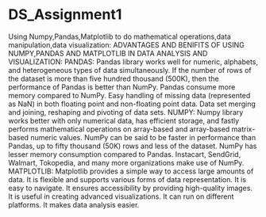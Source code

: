 # DS_Assignment1
Using Numpy,Pandas,Matplotlib to do mathematical operations,data manipulation,data visualization:
ADVANTAGES  AND BENIFITS OF USING NUMPY,PANDAS AND MATPLOTLIB IN DATA ANALYSIS AND VISUALIZATION:
PANDAS:
Pandas library works well for numeric, alphabets, and heterogeneous types of data simultaneously.
If the number of rows of the dataset is more than five hundred thousand (500K), then the performance of Pandas is better than NumPy. 
Pandas consume more memory compared to NumPy.
Easy handling of missing data (represented as NaN) in both floating point and non-floating point data.
Data set merging and joining, reshaping and pivoting of data sets.
NUMPY:
Numpy library works better with only numerical data, has efficient storage, and fastly performs mathematical operations on array-based and array-based matrix-based numeric values.
NumPy can be said to be faster in performance than Pandas, up to fifty thousand (50K) rows and less of the dataset.
NumPy has lesser memory consumption compared to Pandas.
Instacart, SendGrid, Walmart, Tokopedia, and many more organizations make use of NumPy.
MATPLOTLIB:
Matplotlib provides a simple way to access large amounts of data.
It is flexible and supports various forms of data representation.
It is easy to navigate.
It ensures accessibility by providing high-quality images.
It is useful in creating advanced visualizations.
It can run on different platforms.
It makes data analysis easier.
